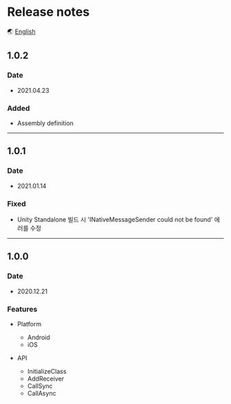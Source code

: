 # Release notes

🌏 [English](ReleaseNotes.en.md)

## 1.0.2

### Date

* 2021.04.23

### Added

* Assembly definition

---

## 1.0.1

### Date

* 2021.01.14

### Fixed

* Unity Standalone 빌드 시 'INativeMessageSender could not be found' 에러를 수정

---

## 1.0.0

### Date

* 2020.12.21

### Features

* Platform 
    * Android
    * iOS

* API
    * InitializeClass
    * AddReceiver
    * CallSync
    * CallAsync
